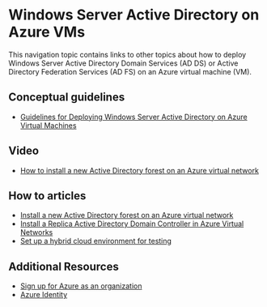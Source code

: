 <properties 
    pageTitle="Windows Server Active Directory on Azure VMs | Microsoft Azure" 
    description="You can run Windows Server Active Directory Domain Services (AD DS) or Active Directory Federation Services (AD FS) on Azure virtual machines." 
    services="active-directory" 
    documentationCenter="" 
    authors="markusvi" 
    manager="stevenpo" 
    tags="azure-classic-portal"/>

<tags 
    ms.service="active-directory" 
    ms.workload="identity" 
    ms.tgt_pltfrm="na" 
    ms.devlang="na" 
    ms.topic="article" 
    ms.date="10/20/2015" 
    ms.author="markusvi"/>


# Windows Server Active Directory on Azure VMs


This navigation topic contains links to other topics about how to deploy Windows Server Active Directory Domain Services (AD DS) or Active Directory Federation Services (AD FS) on an Azure virtual machine (VM). 

## Conceptual guidelines

- [Guidelines for Deploying Windows Server Active Directory on Azure Virtual Machines](https://msdn.microsoft.com/library/azure/jj156090.aspx) 

## Video

- [How to install a new Active Directory forest on an Azure virtual network](http://channel9.msdn.com/Series/Microsoft-Azure-Tutorials/How-to-install-a-new-Active-Directory-forest-on-an-Azure-virtual-network)

## How to articles

- [Install a new Active Directory forest on an Azure virtual network](active-directory-new-forest-virtual-machine.md)
- [Install a Replica Active Directory Domain Controller in Azure Virtual Networks](../virtual-networks-install-replica-active-directory-domain-controller.md) 
- [Set up a hybrid cloud environment for testing](../virtual-networks-setup-hybrid-cloud-environment-testing.md)


## Additional Resources

- [Sign up for Azure as an organization](sign-up-organization.md)
- [Azure Identity](fundamentals-identity.md)




 


